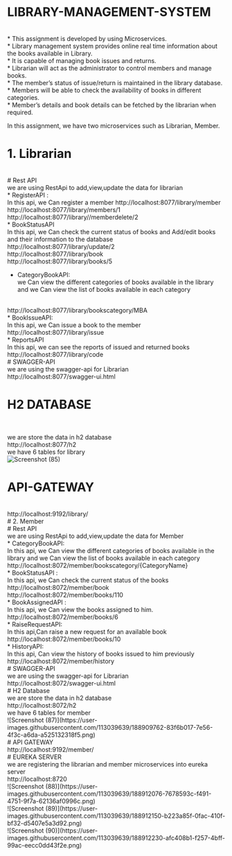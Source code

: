 # LIBRARY-MANAGEMENT-SYSTEM
<br>                                             
* This assignment is developed by using Microservices.
<br> 
* Library management system provides online real time information about the books available in Library. 
<br>
* It is capable of managing book issues and returns. 
<br>
* Librarian will act as the administrator to control members and manage books. 
<br>
* The member’s status of issue/return is maintained in the library database.
<br>
* Members will be able to check the availability of books in different categories. 
<br>
* Member’s details and book details can be fetched by the librarian when required.
<br>
                                                                          
 In this assignment, we have two microservices such as Librarian, Member.
 <br>
 # 1. Librarian
<br>
# Rest API
<br>
we are using RestApi to add,view,update the data for librarian
<br>
* RegisterAPI :
<br>
In this api, we Can register a member
http://localhost:8077/library/member
<br>
http://localhost:8077/library/members/1
<br>
http://localhost:8077/library//memberdelete/2
<br>
* BookStatusAPI
<br>
In this api, we Can check the current status of books and Add/edit books and their information to the database
<br>
http://localhost:8077/library/update/2
<br>
http://localhost:8077/library/book
<br>
http://localhost:8077/library/books/5

* CategoryBookAPI:
  <br>
we Can view the different categories of books available in the library and we Can view the list of books available in each category
<br>
http://localhost:8077/library/bookscategory/MBA
<br>
* BookIssueAPI:
 <br>
In this api, we Can issue a book to the member
<br>
http://localhost:8077/library/issue
<br>
* ReportsAPI
<br>
In this api, we can see the reports of issued and returned books
<br>
http://localhost:8077/library/code
<br>
# SWAGGER-API
<br>
we are using the swagger-api for Librarian
<br>
http://localhost:8077/swagger-ui.html
<br>

# H2 DATABASE
<br>

we are store the data in h2 database
<br>
http://localhost:8077/h2
<br>
we have 6 tables for library
<br>
![Screenshot (85)](https://user-images.githubusercontent.com/113039639/188908425-9dbb1e47-96a0-4344-8702-662d3b2b1c78.png)
<br>
# API-GATEWAY 
<br>
http://localhost:9192/library/
<br>
# 2. Member
<br>
# Rest API
<br>
we are using RestApi to add,view,update the data for Member
<br>
* CategoryBookAPI:
<br>
In this api, we Can view the different categories of books available in the library and we Can view the list of books available in each category
<br>
http://localhost:8072/member/bookscategory/{CategoryName}
<br>
* BookStatusAPI :
<br>
In this api, we Can check the current status of the books
<br>
http://localhost:8072/member/book
<br>
http://localhost:8072/member/books/110
<br>
* BookAssignedAPI :
<br>
In this api, we Can view the books assigned to him.
<br>
http://localhost:8072/member/books/6
<br>
* RaiseRequestAPI:
<br>
In this api,Can raise a new request for an available book
<br>
http://localhost:8072/member/books/10
<br>
* HistoryAPI:
<br>
In this api, Can view the history of books issued to him previously
<br>
http://localhost:8072/member/history
<br>
# SWAGGER-API
<br>
we are using the swagger-api for Librarian
<br>
http://localhost:8072/swagger-ui.html
<br>
# H2 Database
<br>
we are store the data in h2 database
<br>
http://localhost:8072/h2
<br>
we have 6 tables for member
<br>
![Screenshot (87)](https://user-images.githubusercontent.com/113039639/188909762-83f6b017-7e56-4f3c-a6da-a525132318f5.png)
<br>
# API GATEWAY
<br>
http://localhost:9192/member/
<br>
# EUREKA SERVER
<br>
 we are registering the librarian and member microservices into eureka server
<br>
http://localhost:8720
<br>
![Screenshot (88)](https://user-images.githubusercontent.com/113039639/188912076-7678593c-f491-4751-9f7a-62136af0996c.png)
<br>
![Screenshot (89)](https://user-images.githubusercontent.com/113039639/188912150-b223a85f-0fac-410f-bf32-d5407e5a3d92.png)
<br>
![Screenshot (90)](https://user-images.githubusercontent.com/113039639/188912230-afc408b1-f257-4bff-99ac-eecc0dd43f2e.png)


